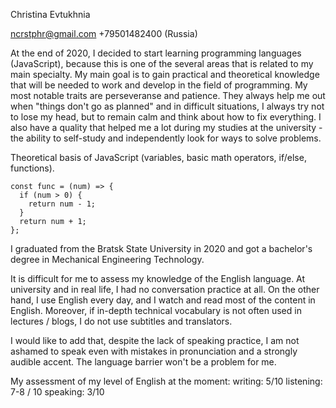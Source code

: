 Christina Evtukhnia 

ncrstphr@gmail.com 
+79501482400 (Russia)


At the end of 2020, I decided to start learning programming languages (JavaScript), 
because this is one of the several areas that is related to my main specialty. 
My main goal is to gain practical and theoretical knowledge that will be needed 
to work and develop in the field of programming. 
My most notable traits are perseveranse and patience. They always help me out 
when "things don't go as planned" and in difficult situations, I always try not to lose my head, 
but to remain calm and think about how to fix everything. I also have a quality that helped me 
a lot during my studies at the university - the ability to self-study 
and independently look for ways to solve problems.

Theoretical basis of JavaScript (variables, basic math operators, if/else, functions).

```
const func = (num) => {  
  if (num > 0) {  
    return num - 1;  
  }
  return num + 1;  
};  
```
I graduated from the Bratsk State University in 2020 and got a bachelor's degree in Mechanical Engineering Technology.

It is difficult for me to assess my knowledge of the English language. 
At university and in real life, I had no conversation practice at all. On the other hand, 
I use English every day, and I watch and read most of the content in English. Moreover, 
if in-depth technical vocabulary is not often used in lectures / blogs, 
I do not use subtitles and translators.

I would like to add that, despite the lack of speaking practice, I am not ashamed to speak 
even with mistakes in pronunciation and a strongly audible accent. 
The language barrier won't be a problem for me.

My assessment of my level of English at the moment:
writing: 5/10
listening: 7-8 / 10
speaking: 3/10
